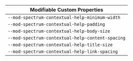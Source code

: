 | Modifiable Custom Properties |
| --- |
|`--mod-spectrum-contextual-help-minimum-width`|
|`--mod-spectrum-contextual-help-padding`|
|`--mod-spectrum-contextual-help-body-size`|
|`--mod-spectrum-contextual-help-content-spacing`|
|`--mod-spectrum-contextual-help-title-size`|
|`--mod-spectrum-contextual-help-link-spacing`|
